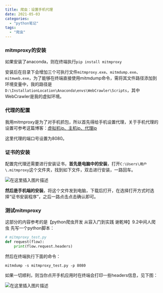 ```yaml
---
title: 爬虫：设置手机代理
date: 2021-05-03
categories:  
  - "python笔记"
tags:  
  - "爬虫"
---
```



### mitmproxy的安装

如果安装了anaconda，则在终端执行`pip install mitmproxy`

安装后在目录下会增加三个可执行文件`mitmproxy.exe`、`mitmdump.exe`、`mitmweb.exe`，为了能够在终端直接使用mitmdump命令，需将其文件路径添加到环境变量中，我的路径是`D:\InstallationLocation\Anaconda\envs\WebCrawler\Scripts`，其中WebCrawler是我的虚拟环境。
<!--more-->



### 代理的配置

我用mitmproxy是为了对手机抓包，所以首先得给手机设置代理，关于手机代理的设置可参考这篇博客：[虚拟机ip、主机ip、代理ip](https://blog.csdn.net/GodNotAMen/article/details/116378546)

这里代理的端口号设置为8080。



### 证书的安装

配置完代理还需要进行安装证书，**首先是电脑中的安装**，打开`C:\Users\用户\.mitmproxy`这个文件夹，找到如下文件，双击进行安装，一路回车。

![在这里插入图片描述](https://img-blog.csdnimg.cn/20210503181659569.png?x-oss-process=image/watermark,type_ZmFuZ3poZW5naGVpdGk,shadow_10,text_aHR0cHM6Ly9ibG9nLmNzZG4ubmV0L0dvZE5vdEFNZW4=,size_16,color_FFFFFF,t_70)


**然后是手机端的安装**，将这个文件发到电脑，下载后打开，在选择打开方式时选择“证书安装程序”，之后一路点击点击确认即可。



### 测试mitmproxy
这部分的内容参考的是【python爬虫开发 从容入门到实践 谢乾坤】9.2中间人爬虫
先写一个python脚本：

```python
# mitmproxy_test.py
def request(flow):
    print(flow.request.headers)
```

然后在终端执行下面的命令：

```shell
mitmdump -s mitmproxy_test.py -p 8080
```

如果一切顺利，则当你点开手机应用时在终端会打印一些headers信息，见下图：

![在这里插入图片描述](https://img-blog.csdnimg.cn/20210503181648519.png?x-oss-process=image/watermark,type_ZmFuZ3poZW5naGVpdGk,shadow_10,text_aHR0cHM6Ly9ibG9nLmNzZG4ubmV0L0dvZE5vdEFNZW4=,size_16,color_FFFFFF,t_70)


